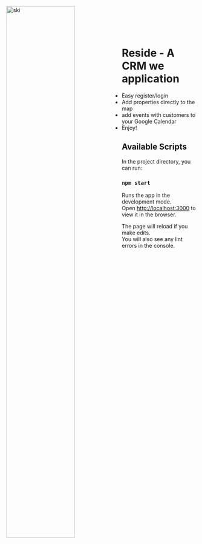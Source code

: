 
<img align="left" alt="ski" width="60%" src="https://i.ibb.co/pWVxzHV/MY-GID.gif" /><div width="100%"/><br/>
<br />
<br />
<br />



# Reside - A CRM we application
- Easy register/login
- Add properties directly to the map
- add events with customers to your Google Calendar
- Enjoy!

## Available Scripts

In the project directory, you can run:

### `npm start`

Runs the app in the development mode.\
Open [http://localhost:3000](http://localhost:3000) to view it in the browser.

The page will reload if you make edits.\
You will also see any lint errors in the console.


